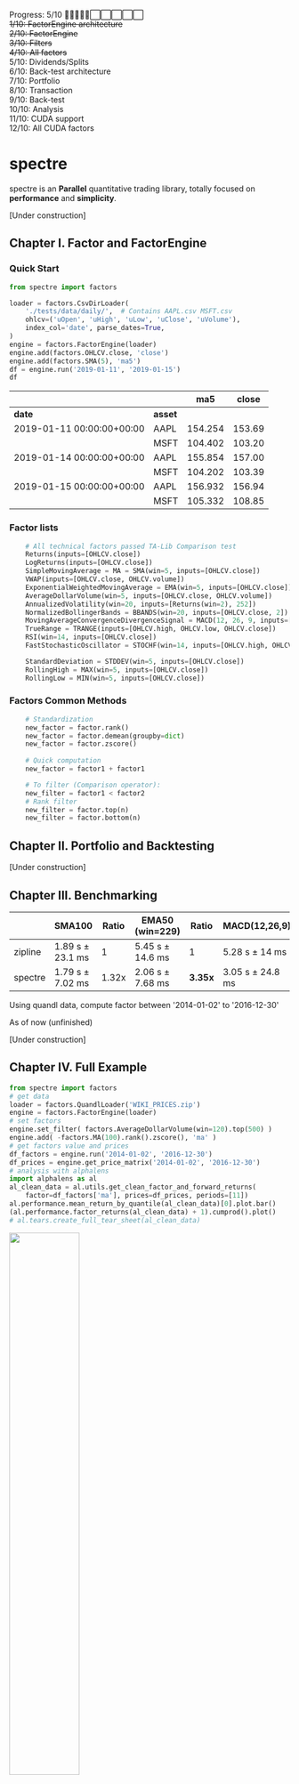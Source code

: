 
Progress: 5/10  🔳🔳🔳🔳🔳⬜⬜⬜⬜⬜  
~~1/10: FactorEngine architecture~~  
~~2/10: FactorEngine~~  
~~3/10: Filters~~  
~~4/10: All factors~~  
5/10: Dividends/Splits  
6/10: Back-test architecture  
7/10: Portfolio  
8/10: Transaction  
9/10: Back-test  
10/10: Analysis  
11/10: CUDA support  
12/10: All CUDA factors  

# spectre 

spectre is an **Parallel** quantitative trading library, 
totally focused on **performance** and **simplicity**.

[Under construction]

## Chapter I. Factor and FactorEngine

### Quick Start
```python
from spectre import factors

loader = factors.CsvDirLoader(
    './tests/data/daily/',  # Contains AAPL.csv MSFT.csv
    ohlcv=('uOpen', 'uHigh', 'uLow', 'uClose', 'uVolume'),
    index_col='date', parse_dates=True,
)
engine = factors.FactorEngine(loader)
engine.add(factors.OHLCV.close, 'close')
engine.add(factors.SMA(5), 'ma5')
df = engine.run('2019-01-11', '2019-01-15')
df
```
		

|                         |         |        ma5|	 close|	
|-------------------------|---------|-----------|---------|
|**date**                 |**asset**|           |	      |	
|2019-01-11 00:00:00+00:00|     AAPL|    154.254|	153.69|
|                         |     MSFT|    104.402|	103.20|
|2019-01-14 00:00:00+00:00|     AAPL|    155.854|	157.00|
|                         |     MSFT|    104.202|	103.39|
|2019-01-15 00:00:00+00:00|     AAPL|    156.932|	156.94|
|                         |     MSFT|    105.332|	108.85|

### Factor lists

```python
    # All technical factors passed TA-Lib Comparison test
    Returns(inputs=[OHLCV.close])
    LogReturns(inputs=[OHLCV.close])
    SimpleMovingAverage = MA = SMA(win=5, inputs=[OHLCV.close])
    VWAP(inputs=[OHLCV.close, OHLCV.volume])
    ExponentialWeightedMovingAverage = EMA(win=5, inputs=[OHLCV.close])
    AverageDollarVolume(win=5, inputs=[OHLCV.close, OHLCV.volume])
    AnnualizedVolatility(win=20, inputs=[Returns(win=2), 252])
    NormalizedBollingerBands = BBANDS(win=20, inputs=[OHLCV.close, 2])
    MovingAverageConvergenceDivergenceSignal = MACD(12, 26, 9, inputs=[OHLCV.close])
    TrueRange = TRANGE(inputs=[OHLCV.high, OHLCV.low, OHLCV.close])
    RSI(win=14, inputs=[OHLCV.close])
    FastStochasticOscillator = STOCHF(win=14, inputs=[OHLCV.high, OHLCV.low, OHLCV.close])

    StandardDeviation = STDDEV(win=5, inputs=[OHLCV.close])
    RollingHigh = MAX(win=5, inputs=[OHLCV.close])
    RollingLow = MIN(win=5, inputs=[OHLCV.close])
```

### Factors Common Methods

```python
    # Standardization
    new_factor = factor.rank()
    new_factor = factor.demean(groupby=dict)
    new_factor = factor.zscore()
    
    # Quick computation
    new_factor = factor1 + factor1

    # To filter (Comparison operator):
    new_filter = factor1 < factor2
    # Rank filter
    new_filter = factor.top(n)
    new_filter = factor.bottom(n)
```

## Chapter II. Portfolio and Backtesting

[Under construction]

## Chapter III. Benchmarking

|         |      SMA100      | Ratio | EMA50 (win=229)  | Ratio   | MACD(12,26,9)    | Ratio   |
|---------|------------------|-------|------------------|---------|------------------|---------|
|zipline  | 1.89 s ± 23.1 ms |   1   | 5.45 s ± 14.6 ms |	  1   | 5.28 s ± 14 ms   |	   1    |
|spectre  | 1.79 s ± 7.02 ms | 1.32x | 2.06 s ± 7.68 ms |**3.35x**| 3.05 s ± 24.8 ms |**2.06x**|

Using quandl data, compute factor between '2014-01-02' to '2016-12-30'  

As of now (unfinished)

[Under construction]

## Chapter IV. Full Example

```python
from spectre import factors
# get data
loader = factors.QuandlLoader('WIKI_PRICES.zip')
engine = factors.FactorEngine(loader)
# set factors
engine.set_filter( factors.AverageDollarVolume(win=120).top(500) )
engine.add( -factors.MA(100).rank().zscore(), 'ma' )
# get factors value and prices
df_factors = engine.run('2014-01-02', '2016-12-30')
df_prices = engine.get_price_matrix('2014-01-02', '2016-12-30')
# analysis with alphalens
import alphalens as al
al_clean_data = al.utils.get_clean_factor_and_forward_returns(
    factor=df_factors['ma'], prices=df_prices, periods=[11])
al.performance.mean_return_by_quantile(al_clean_data)[0].plot.bar()
(al.performance.factor_returns(al_clean_data) + 1).cumprod().plot()
# al.tears.create_full_tear_sheet(al_clean_data)
```

<img src="https://github.com/Heerozh/spectre/raw/media/quantile_return.png" width="50%" height="50%">
<img src="https://github.com/Heerozh/spectre/raw/media/cumprod_return.png" width="50%" height="50%">

[Under construction]

------------
> *A spectre is haunting Market — the spectre of capitalism.*
